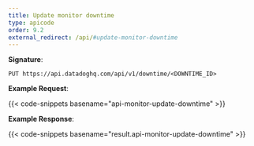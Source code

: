 ```yaml
---
title: Update monitor downtime
type: apicode
order: 9.2
external_redirect: /api/#update-monitor-downtime
---
```


**Signature**:

`PUT https://api.datadoghq.com/api/v1/downtime/<DOWNTIME_ID>`

**Example Request**:

{{< code-snippets basename="api-monitor-update-downtime" >}}

**Example Response**:

{{< code-snippets basename="result.api-monitor-update-downtime" >}}

